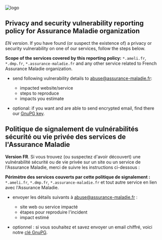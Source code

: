 ![logo](https://avatars0.githubusercontent.com/u/35814749?s=200&v=4)

## Privacy and security vulnerability reporting policy for Assurance Maladie organization

*EN version*. If you have found (or suspect the existence of) a privacy or security vulnerability on one of our services, follow the steps below. 

**Scope of the services covered by this reporting policy:** `*.ameli.fr`, `*.dmp.fr`, `*.assurance-maladie.fr` and any other service related to French Assurance Maladie organization.

- send following vulnerability details to [abuse@assurance-maladie.fr](mailto:abuse@assurance-maladie.fr):
  - impacted website/service
  - steps to reproduce
  - impacts you estimate 

- optional: if you want and are able to send encrypted email, find there our [GnuPG key](https://github.com/AssuranceMaladieSec/abuse/blob/master/abuse-gpg-public-key.txt).

## Politique de signalement de vulnérabilités sécurité ou vie privée des services de l'Assurance Maladie

**Version FR**. Si vous trouvez (ou suspectez d'avoir découvert) une vulnérabilité sécurité ou de vie privée sur un site ou un service de l'Assurance Maladie, merci de suivre les instructions ci-dessous :

**Périmètre des services couverts par cette politique de signalement :** `*.ameli.fr`, `*.dmp.fr`, `*.assurance-maladie.fr` et tout autre service en lien avec l'Assurance Maladie.

- envoyer les détails suivants à [abuse@assurance-maladie.fr](mailto:abuse@assurance-maladie.fr) :
  - site web ou service impacté
  - étapes pour reproduire l'incident
  - impact estimé 

- optionnel : si vous souhaitez et savez envoyer un email chiffré, voici notre [clé GnuPG](https://github.com/AssuranceMaladieSec/abuse/blob/master/abuse-gpg-public-key.txt).
